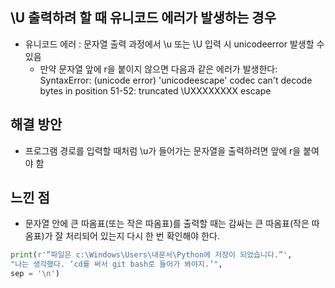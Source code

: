 ## \U 출력하려 할 때 유니코드 에러가 발생하는 경우

- 유니코드 에러 : 문자열 출력 과정에서 \u 또는 \U 입력 시 unicodeerror 발생할 수 있음
   - 만약 문자열 앞에 r을 붙이지 않으면 다음과 같은 에러가 발생한다:
    SyntaxError: (unicode error) 'unicodeescape' codec can't decode bytes in position 51-52: truncated \UXXXXXXXX escape

## 해결 방안

- 프로그램 경로를 입력할 때처럼 \u가 들어가는 문자열을 출력하려면 앞에 r을 붙여야 함

## 느낀 점

- 문자열 안에 큰 따옴표(또는 작은 따옴표)를 출력할 때는 감싸는 큰 따옴표(작은 따옴표)가 잘 처리되어 있는지 다시 한 번 확인해야 한다.

```python
print(r'”파일은 c:\Windows\Users\내문서\Python에 저장이 되었습니다.”',
"나는 생각했다. ‘cd를 써서 git bash로 들어가 봐야지.’",
sep = '\n')
```